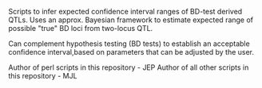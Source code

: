 Scripts to infer expected confidence interval ranges of BD-test derived QTLs. Uses an approx. Bayesian framework to estimate expected range of possible "true" BD loci from two-locus QTL.

Can complement hypothesis testing (BD tests) to establish an acceptable confidence interval,based on parameters that can be adjusted by the user.

Author of perl scripts in this repository - JEP
Author of all other scripts in this repository - MJL
